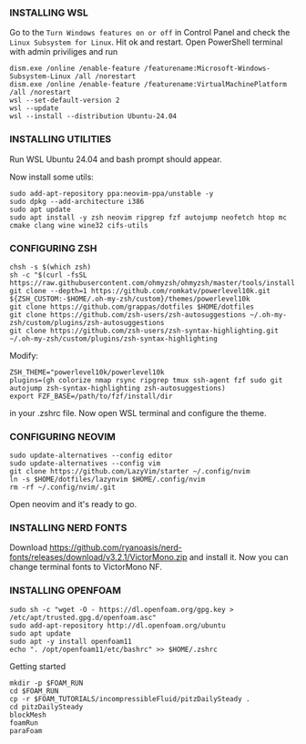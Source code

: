 ### INSTALLING WSL
Go to the `Turn Windows features on or off` in Control Panel and check the `Linux Subsystem for Linux`. Hit ok and restart.
Open PowerShell terminal with admin priviliges and run
```
dism.exe /online /enable-feature /featurename:Microsoft-Windows-Subsystem-Linux /all /norestart
dism.exe /online /enable-feature /featurename:VirtualMachinePlatform /all /norestart
wsl --set-default-version 2
wsl --update
wsl --install --distribution Ubuntu-24.04
```

### INSTALLING UTILITIES
Run WSL Ubuntu 24.04 and bash prompt should appear. 

Now install some utils:
```
sudo add-apt-repository ppa:neovim-ppa/unstable -y
sudo dpkg --add-architecture i386
sudo apt update
sudo apt install -y zsh neovim ripgrep fzf autojump neofetch htop mc cmake clang wine wine32 cifs-utils
```

### CONFIGURING ZSH
```
chsh -s $(which zsh)
sh -c "$(curl -fsSL https://raw.githubusercontent.com/ohmyzsh/ohmyzsh/master/tools/install.sh)"
git clone --depth=1 https://github.com/romkatv/powerlevel10k.git ${ZSH_CUSTOM:-$HOME/.oh-my-zsh/custom}/themes/powerlevel10k
git clone https://github.com/grappas/dotfiles $HOME/dotfiles
git clone https://github.com/zsh-users/zsh-autosuggestions ~/.oh-my-zsh/custom/plugins/zsh-autosuggestions
git clone https://github.com/zsh-users/zsh-syntax-highlighting.git ~/.oh-my-zsh/custom/plugins/zsh-syntax-highlighting
```
Modify:
```
ZSH_THEME="powerlevel10k/powerlevel10k
plugins=(gh colorize nmap rsync ripgrep tmux ssh-agent fzf sudo git autojump zsh-syntax-highlighting zsh-autosuggestions)
export FZF_BASE=/path/to/fzf/install/dir
```
in your .zshrc file. Now open WSL terminal and configure the theme.


### CONFIGURING NEOVIM
```
sudo update-alternatives --config editor
sudo update-alternatives --config vim
git clone https://github.com/LazyVim/starter ~/.config/nvim
ln -s $HOME/dotfiles/lazynvim $HOME/.config/nvim
rm -rf ~/.config/nvim/.git
```
Open neovim and it's ready to go.

### INSTALLING NERD FONTS
Download https://github.com/ryanoasis/nerd-fonts/releases/download/v3.2.1/VictorMono.zip
and install it. Now you can change terminal fonts to VictorMono NF.

### INSTALLING OPENFOAM
```
sudo sh -c "wget -O - https://dl.openfoam.org/gpg.key > /etc/apt/trusted.gpg.d/openfoam.asc"
sudo add-apt-repository http://dl.openfoam.org/ubuntu
sudo apt update
sudo apt -y install openfoam11
echo ". /opt/openfoam11/etc/bashrc" >> $HOME/.zshrc
```

Getting started
```
mkdir -p $FOAM_RUN
cd $FOAM_RUN
cp -r $FOAM_TUTORIALS/incompressibleFluid/pitzDailySteady .
cd pitzDailySteady
blockMesh
foamRun
paraFoam
```
